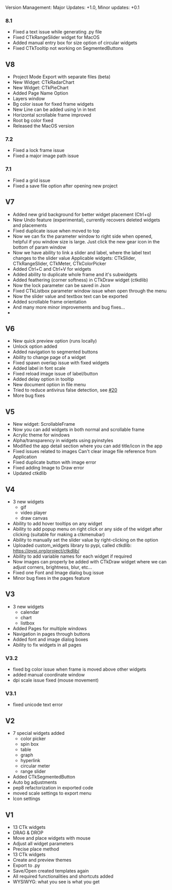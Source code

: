 Version Management: Major Updates: +1.0, Minor updates: +0.1 

### 8.1
- Fixed a text issue while generating .py file
- Fixed CTkRangeSlider widget for MacOS
- Added manual entry box for size option of circular widgets
- Fixed CTkTooltip not working on SegmentedButtons

## V8
- Project Mode Export with separate files (beta)
- New Widget: CTkRadarChart
- New Widget: CTkPieChart
- Added Page Name Option
- Layers window
- Bg color issue for fixed frame widgets
- New Line can be added using \n in text
- Horizontal scrollable frame improved
- Root bg color fixed
- Released the MacOS version

### 7.2
- Fixed a lock frame issue
- Fixed a major image path issue
  
### 7.1
- Fixed a grid issue
- Fixed a save file option after opening new project

## V7
- Added new grid background for better widget placement (Ctrl+q)
- New Undo feature (experimental), currently recovers deleted widgets and placements
- Fixed duplicate issue when moved to top 
- Now we can fix the parameter window to right side when opened, helpful if you window size is large. Just click the new gear icon in the bottom of param window
- Now we have ability to link a slider and label, where the label text changes to the slider value
Applicable widgets: CTkSlider, CTkRangeSlider, CTkMeter, CTkColorPicker
- Added Ctrl+C and Ctrl+V for widgets
- Added ability to duplicate whole frame and it's subwidgets
- Added feathering (corner softness) in CTkDraw widget (ctkdlib)
- Now the lock parameter can be saved in Json
- Fixed CTkListbox parameter window issue when open through the menu
- Now the slider value and textbox text can be exported
- Added scrollable frame orientation
- And many more minor improvements and bug fixes...
- 
## V6
- New quick preview option (runs locally)
- Unlock option added
- Added navigation to segmented buttons
- Ability to change page of a widget
- Fixed spawn overlap issue with fixed widgets
- Added label in font scale
- Fixed reload image issue of label/button
- Added delay option in tooltip
- New document option in file menu
- Tried to reduce antivirus false detection, see [#20](https://github.com/Akascape/CTkDesigner-Support/discussions/20)
- More bug fixes

## V5
- New widget: ScrollableFrame
- Now you can add widgets in both normal and scrollable frame
- Acrylic theme for windows
- Alpha/transparency in widgets using pyinstyles
- Modified the app detail section where you can add title/icon in the app
- Fixed issues related to images Can't clear image file reference from Application
- Fixed duplicate button with image error
- Fixed adding Image to Draw error
- Updated ctkdlib

## V4
- 3 new widgets
  - gif
  - video player
  - draw canvas
- Ability to add hover tooltips on any widget
- Ability to add popup menu on right click or any side of the widget after clicking (suitable for making a ctkmenubar)
- Ability to manually set the slider value by right-clicking on the option
- Uploaded custom_widgets library to pypi, called ctkdlib: https://pypi.org/project/ctkdlib/
- Ability to add variable names for each widget if required
- Now images can properly be added with CTkDraw widget where we can adjust corners, brightness, blur, etc...
- Fixed one Font and Image dialog bug issue
- Minor bug fixes in the pages feature

## V3
- 3 new widgets
  - calendar
  - chart
  - listbox
- Added Pages for multiple windows
- Navigation in pages through buttons
- Added font and image dialog boxes
- Ability to fix widgets in all pages

### V3.2
- fixed bg color issue when frame is moved above other widgets
- added manual coordinate window
- dpi scale issue fixed (mouse movement)

### V3.1
- fixed unicode text error
  
## V2 
- 7 special widgets added
   - color picker
   - spin box
   - table
   - graph
   - hyperlink
   - circular meter
   - range slider
- Added CTkSegmentedButton
- Auto bg adjustments
- pep8 refactorization in exported code
- moved scale settings to export menu
- Icon settings
  
## V1
- 13 CTk widgets
- DRAG & DROP
- Move and place widgets with mouse
- Adjust all widget parameters
- Precise place method
- 13 CTk widgets 
- Create and preview themes
- Export to .py
- Save/Open created templates again
- All required functionalities and shortcuts added
- WYSIWYG: what you see is what you get
